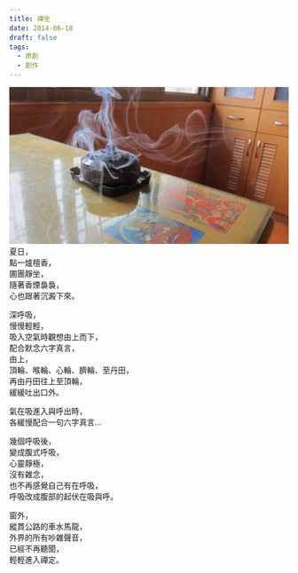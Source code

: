 ```yaml
---
title: 禪坐
date: 2014-06-18
draft: false
tags:
  - 原創
  - 創作
---
```


![image](IMG_5601.jpg)
夏日，  
點一爐檀香，  
圃團靜坐，  
隨著香煙裊裊，  
心也跟著沉澱下來。  

深呼吸，  
慢慢輕輕，  
吸入空氣時觀想由上而下，  
配合默念六字真言，  
由上，  
頂輪、喉輪、心輪、臍輪、至丹田，  
再由丹田往上至頂輪，  
緩緩吐出口外。  

氣在吸進入與呼出時，  
各緩慢配合一句六字真言...  
 
幾個呼吸後，  
變成腹式呼吸，  
心靈靜極，  
沒有雜念，  
也不再感覺自己有在呼吸，  
呼吸改成腹部的起伏在吸與呼。  

窗外，  
縱貫公路的車水馬龍，  
外界的所有吵雜聲音，  
已經不再聽聞，  
輕輕進入禪定。  